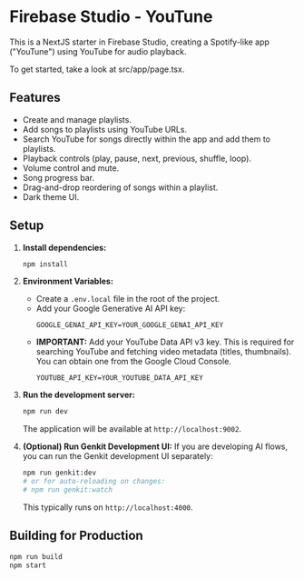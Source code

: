 # Firebase Studio - YouTune

This is a NextJS starter in Firebase Studio, creating a Spotify-like app ("YouTune") using YouTube for audio playback.

To get started, take a look at src/app/page.tsx.

## Features

*   Create and manage playlists.
*   Add songs to playlists using YouTube URLs.
*   Search YouTube for songs directly within the app and add them to playlists.
*   Playback controls (play, pause, next, previous, shuffle, loop).
*   Volume control and mute.
*   Song progress bar.
*   Drag-and-drop reordering of songs within a playlist.
*   Dark theme UI.

## Setup

1.  **Install dependencies:**
    ```bash
    npm install
    ```
2.  **Environment Variables:**
    *   Create a `.env.local` file in the root of the project.
    *   Add your Google Generative AI API key:
        ```
        GOOGLE_GENAI_API_KEY=YOUR_GOOGLE_GENAI_API_KEY
        ```
    *   **IMPORTANT:** Add your YouTube Data API v3 key. This is required for searching YouTube and fetching video metadata (titles, thumbnails). You can obtain one from the Google Cloud Console.
        ```
        YOUTUBE_API_KEY=YOUR_YOUTUBE_DATA_API_KEY
        ```
3.  **Run the development server:**
    ```bash
    npm run dev
    ```
    The application will be available at `http://localhost:9002`.

4.  **(Optional) Run Genkit Development UI:**
    If you are developing AI flows, you can run the Genkit development UI separately:
    ```bash
    npm run genkit:dev
    # or for auto-reloading on changes:
    # npm run genkit:watch
    ```
    This typically runs on `http://localhost:4000`.

## Building for Production

```bash
npm run build
npm start
```